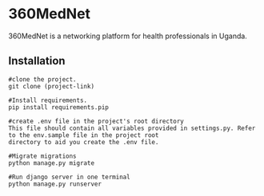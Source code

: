 # 360MedNet
360MedNet is a networking platform for health professionals in Uganda.


## Installation
```
#clone the project.
git clone (project-link)

#Install requirements.
pip install requirements.pip

#create .env file in the project's root directory
This file should contain all variables provided in settings.py. Refer to the env.sample file in the project root
directory to aid you create the .env file.

#Migrate migrations
python manage.py migrate

#Run django server in one terminal
python manage.py runserver



